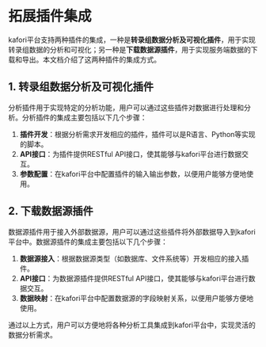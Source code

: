 # 拓展插件集成

kafori平台支持两种插件的集成，一种是**转录组数据分析及可视化插件**，用于实现转录组数据的分析和可视化；另一种是**下载数据源插件**，用于实现服务端数据的下载和导出。本文档介绍了这两种插件的集成方式。

## 1. 转录组数据分析及可视化插件

分析插件用于实现特定的分析功能，用户可以通过这些插件对数据进行处理和分析。分析插件的集成主要包括以下几个步骤：

1. **插件开发**：根据分析需求开发相应的插件，插件可以是R语言、Python等实现的脚本。
2. **API接口**：为插件提供RESTful API接口，使其能够与kafori平台进行数据交互。
3. **参数配置**：在kafori平台中配置插件的输入输出参数，以便用户能够方便地使用。

## 2. 下载数据源插件

数据源插件用于接入外部数据源，用户可以通过这些插件将外部数据导入到kafori平台中。数据源插件的集成主要包括以下几个步骤：

1. **数据源接入**：根据数据源类型（如数据库、文件系统等）开发相应的接入插件。
2. **API接口**：为数据源插件提供RESTful API接口，使其能够与kafori平台进行数据交互。
3. **数据映射**：在kafori平台中配置数据源的字段映射关系，以便用户能够方便地使用。

通过以上方式，用户可以方便地将各种分析工具集成到kafori平台中，实现灵活的数据分析需求。
